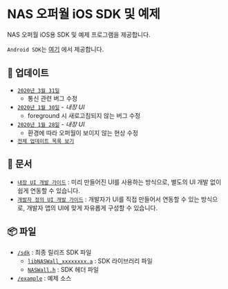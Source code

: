 # NAS 오퍼월 iOS SDK 및 예제
NAS 오퍼월 iOS용 SDK 및 예제 프로그램을 제공합니다.

`Android SDK`는 [여기](https://github.com/mafin-global/nas-offerwall-android) 에서 제공합니다.

## 📝 업데이트
- [`2020년 3월 31일`](docs/Update.md#2020년-3월-31일)
    - 통신 관련 버그 수정
- [`2020년 1월 30일`](docs/Update.md#2020년-1월-30일---내장-ui) - _내장 UI_
    - foreground 시 새로고침되지 않는 버그 수정
- [`2020년 1월 28일`](docs/Update.md#2020년-1월-28일---내장-ui) - _내장 UI_
    - 환경에 따라 오퍼월이 보이지 않는 현상 수정
- [`전체 업데이트 목록 보기`](docs/Update.md)

## 📖 문서
- [`내장 UI 개발 가이드`](docs/Guide.Embed.md) : 미리 만들어진 UI를 사용하는 방식으로, 별도의 UI 개발 없이 쉽게 연동할 수 있습니다.
- [`개발자 정의 UI 개발 가이드`](docs/Guide.Custom.md) : 개발자가 UI를 직접 만들어서 연동할 수 있는 방식으로, 개발자 앱의 UI에 맞게 자유롭게 구성할 수 있습니다.

## 📦 파일
- [`/sdk`](sdk) : 최종 릴리즈 SDK 파일
    - [`libNASWall_xxxxxxxx.a`](sdk/libNASWall_20200331.a) : SDK 라이브러리 파일
    - [`NASWall.h`](sdk/NASWall.h) : SDK 헤더 파일
- [`/example`](example) : 예제 소스

